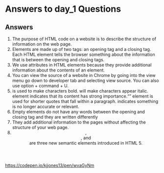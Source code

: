 <html>
  <head>
    <title>day_1</title>
  </head>
  <body>
    <h1>Answers to day_1 Questions</h1>
    <h2>Answers</h2>
    <ol>
      <li>The purpose of HTML code on a website is to describe the structure of information on the web page.</li>
      <li>Elements are made up of two tags: an opening tag and a closing tag. Each HTML element tells the browser something about the information that is between the opening and closing tags.</li>
      <li>We use attributes in HTML elements because they provide additional information about the contents of an element.</li>
      <li>You can view the source of a website in Chrome by going into the view menu go down to developer tab and selecting view source. You can also use option + command + U.</li>
      <li><b></b> is used to make characters bold.<i></i> will make characters appear italic.<strong></strong> element indicates that its content has strong importance.<q></q> element is used for shorter quotes that fall within a paragraph.<s></s> indicates something is no longer accurate or relevant.</li>
      <li>Empty elements do not have any words between the opening and closing tag and they are written differently</li>
      <li>They add additional information to the pages without affecting the structure of your web page.</li>
      <li><header>,<nav>, and <article> are three new semantic elements introduced in HTML 5.</li>
    </ol>
  </body>
</html>

https://codepen.io/kjjones13/pen/wvaGyNm
